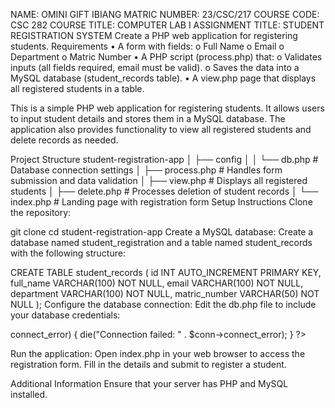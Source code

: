 
NAME: OMINI GIFT IBIANG 
MATRIC NUMBER: 23/CSC/217
COURSE CODE: CSC 282
COURSE TITLE: COMPUTER LAB I
ASSIGNMENT TITLE: STUDENT REGISTRATION SYSTEM
Create a PHP web application for registering students. Requirements • A form with fields: o Full Name o Email o Department o Matric Number • A PHP script (process.php) that: o Validates inputs (all fields required, email must be valid). o Saves the data into a MySQL database (student_records table). • A view.php page that displays all registered students in a table.

This is a simple PHP web application for registering students. It allows users to input student details and stores them in a MySQL database. The application also provides functionality to view all registered students and delete records as needed.

Project Structure
student-registration-app
│   ├── config
│   │   └── db.php          # Database connection settings
│   ├── process.php         # Handles form submission and data validation
│   ├── view.php            # Displays all registered students
│   ├── delete.php          # Processes deletion of student records
│   └── index.php           # Landing page with registration form
Setup Instructions
Clone the repository:

git clone <repository-url>
cd student-registration-app
Create a MySQL database: Create a database named student_registration and a table named student_records with the following structure:

CREATE TABLE student_records (
    id INT AUTO_INCREMENT PRIMARY KEY,
    full_name VARCHAR(100) NOT NULL,
    email VARCHAR(100) NOT NULL,
    department VARCHAR(100) NOT NULL,
    matric_number VARCHAR(50) NOT NULL
);
Configure the database connection: Edit the db.php file to include your database credentials:

<?php
$host = 'localhost';
$db   = 'student_registration';
$user = 'your_username';
$pass = 'your_password';
$charset = 'utf8mb4';

$conn = new mysqli($host, $user, $pass, $dbname);

if ($conn->connect_error) {
 die("Connection failed: " . $conn->connect_error);
}
?>
Run the application: Open index.php in your web browser to access the registration form. Fill in the details and submit to register a student.

Additional Information
Ensure that your server has PHP and MySQL installed.
